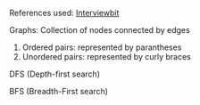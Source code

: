 References used:
[Interviewbit](https://www.interviewbit.com/courses/programming/graph-data-structure-algorithms/#introduction-to-graphs)

Graphs: Collection of nodes connected by edges
1. Ordered pairs: represented by parantheses
2. Unordered pairs: represented by curly braces

DFS (Depth-first search)

BFS (Breadth-First search)